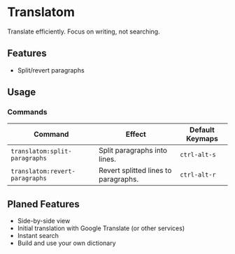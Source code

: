# Translatom
Translate efficiently. Focus on writing, not searching.

## Features
- Split/revert paragraphs

## Usage

### Commands

| Command | Effect | Default Keymaps |
| ------- | ------ | --------------- |
| `translatom:split-paragraphs` | Split paragraphs into lines. | `ctrl-alt-s` |
| `translatom:revert-paragraphs` | Revert splitted lines to paragraphs. | `ctrl-alt-r` |

## Planed Features
- Side-by-side view
- Initial translation with Google Translate (or other services)
- Instant search
- Build and use your own dictionary
